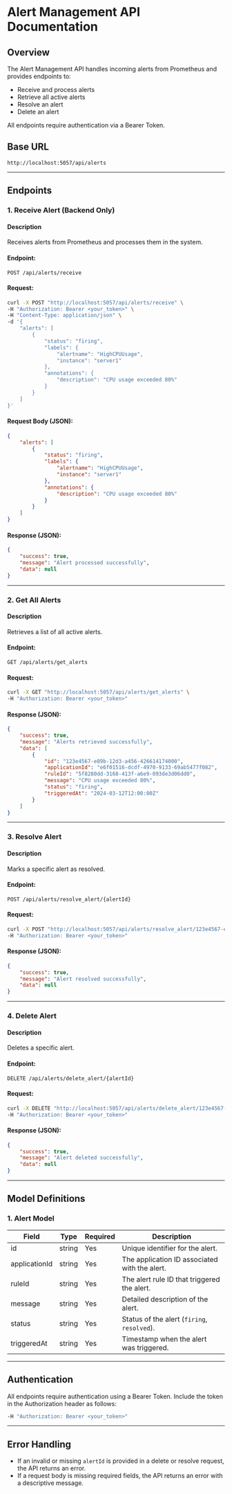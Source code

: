 # Alert Management API Documentation

## Overview
The Alert Management API handles incoming alerts from Prometheus and provides endpoints to:

- Receive and process alerts
- Retrieve all active alerts
- Resolve an alert
- Delete an alert

All endpoints require authentication via a Bearer Token.

## Base URL
```
http://localhost:5057/api/alerts
```

---

## Endpoints

### 1. Receive Alert (Backend Only)

#### Description
Receives alerts from Prometheus and processes them in the system.

#### Endpoint:
```
POST /api/alerts/receive
```

#### Request:
```sh
curl -X POST "http://localhost:5057/api/alerts/receive" \
-H "Authorization: Bearer <your_token>" \
-H "Content-Type: application/json" \
-d '{
    "alerts": [
        {
            "status": "firing",
            "labels": {
                "alertname": "HighCPUUsage",
                "instance": "server1"
            },
            "annotations": {
                "description": "CPU usage exceeded 80%"
            }
        }
    ]
}'
```

#### Request Body (JSON):
```json
{
    "alerts": [
        {
            "status": "firing",
            "labels": {
                "alertname": "HighCPUUsage",
                "instance": "server1"
            },
            "annotations": {
                "description": "CPU usage exceeded 80%"
            }
        }
    ]
}
```

#### Response (JSON):
```json
{
    "success": true,
    "message": "Alert processed successfully",
    "data": null
}
```

---

### 2. Get All Alerts

#### Description
Retrieves a list of all active alerts.

#### Endpoint:
```
GET /api/alerts/get_alerts
```

#### Request:
```sh
curl -X GET "http://localhost:5057/api/alerts/get_alerts" \
-H "Authorization: Bearer <your_token>"
```

#### Response (JSON):
```json
{
    "success": true,
    "message": "Alerts retrieved successfully",
    "data": [
        {
            "id": "123e4567-e89b-12d3-a456-426614174000",
            "applicationId": "e6f01516-dcdf-4970-9133-69ab5477f082",
            "ruleId": "5f8280dd-3168-413f-a6e9-093de3d06dd0",
            "message": "CPU usage exceeded 80%",
            "status": "firing",
            "triggeredAt": "2024-03-12T12:00:00Z"
        }
    ]
}
```

---

### 3. Resolve Alert

#### Description
Marks a specific alert as resolved.

#### Endpoint:
```
POST /api/alerts/resolve_alert/{alertId}
```

#### Request:
```sh
curl -X POST "http://localhost:5057/api/alerts/resolve_alert/123e4567-e89b-12d3-a456-426614174000" \
-H "Authorization: Bearer <your_token>"
```

#### Response (JSON):
```json
{
    "success": true,
    "message": "Alert resolved successfully",
    "data": null
}
```

---

### 4. Delete Alert

#### Description
Deletes a specific alert.

#### Endpoint:
```
DELETE /api/alerts/delete_alert/{alertId}
```

#### Request:
```sh
curl -X DELETE "http://localhost:5057/api/alerts/delete_alert/123e4567-e89b-12d3-a456-426614174000" \
-H "Authorization: Bearer <your_token>"
```

#### Response (JSON):
```json
{
    "success": true,
    "message": "Alert deleted successfully",
    "data": null
}
```

---

## Model Definitions

### 1. Alert Model
| Field          | Type    | Required | Description                        |
|---------------|--------|----------|------------------------------------|
| id           | string | Yes      | Unique identifier for the alert.  |
| applicationId | string | Yes      | The application ID associated with the alert. |
| ruleId       | string | Yes      | The alert rule ID that triggered the alert. |
| message      | string | Yes      | Detailed description of the alert. |
| status       | string | Yes      | Status of the alert (`firing`, `resolved`). |
| triggeredAt  | string | Yes      | Timestamp when the alert was triggered. |

---

## Authentication
All endpoints require authentication using a Bearer Token. Include the token in the Authorization header as follows:

```sh
-H "Authorization: Bearer <your_token>"
```

---

## Error Handling
- If an invalid or missing `alertId` is provided in a delete or resolve request, the API returns an error.
- If a request body is missing required fields, the API returns an error with a descriptive message.

